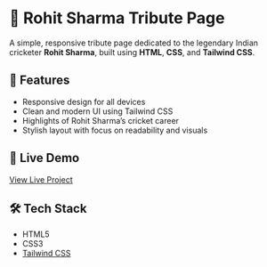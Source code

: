 # 🏏 Rohit Sharma Tribute Page

A simple, responsive tribute page dedicated to the legendary Indian cricketer **Rohit Sharma**, built using **HTML**, **CSS**, and **Tailwind CSS**.

## 🌟 Features

- Responsive design for all devices
- Clean and modern UI using Tailwind CSS
- Highlights of Rohit Sharma’s cricket career
- Stylish layout with focus on readability and visuals

## 🚀 Live Demo

[View Live Project](https://your-live-link-here.com)

## 🛠️ Tech Stack

- HTML5
- CSS3
- [Tailwind CSS](https://tailwindcss.com/)



